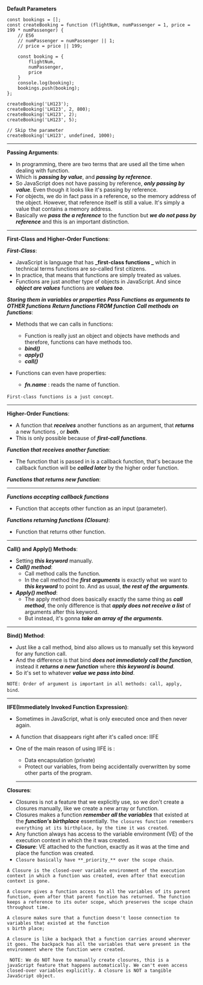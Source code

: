 **Default Parameters**

```
const bookings = [];
const createBooking = function (flightNum, numPassenger = 1, price = 199 * numPassenger) {
    // ES6
    // numPassenger = numPassenger || 1;
    // price = price || 199;

    const booking = {
        flightNum,
        numPassenger,
        price
    }
    console.log(booking);
    bookings.push(booking);
};

createBooking('LH123');
createBooking('LH123', 2, 800);
createBooking('LH123', 2);
createBooking('LH123', 5);

// Skip the parameter
createBooking('LH123', undefined, 1000);
```

---

**Passing Arguments**:

- In programming, there are two terms that are used all the time when dealing with function.
- Which is **_passing by value_**, and **_passing by reference_**.
- So JavaScript does not have passing by reference, **_only passing by value_**. Even though it looks like it's passing by reference.
- For objects, we do in fact pass in a reference, so the memory address of the object. However, that reference itself is still a value. It's simply a value that contains a memory address.
- Basically we **_pass the a reference_** to the function but **_we do not pass by reference_** and this is an important distinction.

---

**First-Class and Higher-Order Functions**:

**_First-Class_**:

- JavaScript is language that has **_first-class functions _** which in technical terms functions are so-called first citizens.
- In practice, that means that functions are simply treated as values.
- Functions are just another type of objects in JavaScript. And since **_object are values_** functions are **_values too_**.

**_Storing them in variables or properties_**
**_Pass Functions as arguments to OTHER functions_**
**_Return functions FROM function_**
**_Call methods on functions_**:

- Methods that we can calls in functions:

  - Function is really just an object and objects have methods and therefore, functions can have methods too.
  - **_bind()_**
  - **_apply()_**
  - **_call()_**

- Functions can even have properties:
  - **_fn.name_** : reads the name of function.

`First-class functions is a just concept`.

---

**Higher-Order Functions**:

- A function that **_receives_** another functions as an argument, that **_returns_** a new functions , or **_both_**.
- This is only possible because of **_first-call functions_**.

**_Function that receives another function_**:

- The function that is passed in is a callback function, that's because the callback function will be **_called later_** by the higher order function.

**_Functions that returns new function_**:

---

**_Functions accepting callback functions_**

- Function that accepts other function as an input (parameter).

**_Functions returning functions (Closure)_**:

- Function that returns other function.

---

**Call() and Apply() Methods**:

- Setting **_this keyword_** manually.
- **_Call() method_**:
  - Call method calls the function.
  - In the call method the **_first arguments_** is exactly what we want to **_this keyword_** to point to. And as usual, **_the rest of the arguments_**.
- **_Apply() method_**:
  - The apply method does basically exactly the same thing as **_call method_**, the only difference is that **_apply does not receive a list_** of arguments after this keyword.
  - But instead, it's gonna **_take an array of the arguments_**.

---

**Bind() Method**:

- Just like a call method, bind also allows us to manually set this keyword for any function call.
- And the difference is that bind **_does not immediately call the function_**, instead it **_returns a new function_** where **_this keyword is bound_**.
- So it's set to whatever **_value we pass into bind_**.

`NOTE: Order of argument is important in all methods: call, apply, bind`.

---

**IIFE(Immediately Invoked Function Expression)**:

- Sometimes in JavaScript, what is only executed once and then never again.
- A function that disappears right after it's called once: IIFE
- One of the main reason of using IIFE is :

  - Data encapsulation (private)
  - Protect our variables, from being accidentally overwritten by some other parts of the program.

  ***

**Closures**:

- Closures is not a feature that we explicitly use, so we don't create a closures manually, like we create a new array or function.
- Closures makes a function **_remember all the variables_** that existed at the **_function's birthplace_** essentially.
  `The closures function remembers everything at its birthplace, by the time it was created`.
- Any function always has access to the variable environment (VE) of the execution context in which the it was created.
- **_Closure_**: VE attached to the function, exactly as it was at the time and place the function was created.
- `Closure basically have **_priority_** over the scope chain`.

```
A Closure is the closed-over variable environment of the execution context in which a function was created, even after that execution context is gone.

A closure gives a function access to all the variables of its parent function, even after that parent function has returned. The function keeps a reference to its outer scope, which preserves the scope chain throughout time.

A closure makes sure that a function doesn't loose connection to variables that existed at the function
s birth place;

A closure is like a backpack that a function carries around wherever it goes. The backpack has all the variables that were present in the environment where the function were created.

 NOTE: We do NOT have to manually create closures, this is a javaScript feature that happens automatically. We can't even access closed-over variables explicitly. A closure is NOT a tangible JavaScript object.

```
